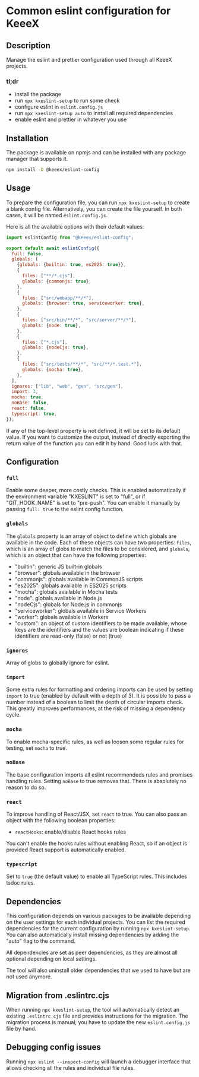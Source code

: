 # Common eslint configuration for KeeeX

## Description

Manage the eslint and prettier configuration used through all KeeeX projects.

### tl;dr

- install the package
- run `npx kxeslint-setup` to run some check
- configure eslint in `eslint.config.js`
- run `npx kxeslint-setup auto` to install all required dependencies
- enable eslint and prettier in whatever you use

## Installation

The package is available on npmjs and can be installed with any package manager that supports it.

```bash
npm install -D @keeex/eslint-config
```

## Usage

To prepare the configuration file, you can run `npx kxeslint-setup` to create a blank config file.
Alternatively, you can create the file yourself. In both cases, it will be named `eslint.config.js`.

Here is all the available options with their default values:

```JavaScript
import eslintConfig from "@keeex/eslint-config";

export default await eslintConfig({
  full: false,
  globals: [
    {globals: {builtin: true, es2025: true}},
    {
      files: ["**/*.cjs"],
      globals: {commonjs: true},
    },
    {
      files: ["src/webapp/**/*"],
      globals: {browser: true, serviceworker: true},
    },
    {
      files: ["src/bin/**/*", "src/server/**/*"],
      globals: {node: true},
    },
    {
      files: ["*.cjs"],
      globals: {nodeCjs: true},
    },
    {
      files: ["src/tests/**/*", "src/**/*.test.*"],
      globals: {mocha: true},
    },
  ],
  ignores: ["lib", "web", "gen", "src/gen"],
  import: 3,
  mocha: true,
  noBase: false,
  react: false,
  typescript: true,
});
```

If any of the top-level property is not defined, it will be set to its default value. If you want to
customize the output, instead of directly exporting the return value of the function you can edit it
by hand. Good luck with that.

## Configuration

### `full`

Enable some deeper, more costly checks. This is enabled automatically if the environment variable
"KXESLINT" is set to "full", or if "GIT_HOOK_NAME" is set to "pre-push". You can enable it manually
by passing `full: true` to the eslint config function.

### `globals`

The `globals` property is an array of object to define which globals are available in the code. Each
of these objects can have two properties: `files`, which is an array of globs to match the files to
be considered, and `globals`, which is an object that can have the following properties:

- "builtin": generic JS built-in globals
- "browser": globals available in the browser
- "commonjs": globals available in CommonJS scripts
- "es2025": globals available in ES2025 scripts
- "mocha": globals available in Mocha tests
- "node": globals available in Node.js
- "nodeCjs": globals for Node.js in commonjs
- "serviceworker": globals available in Service Workers
- "worker": globals available in Workers
- "custom": an object of custom identifiers to be made available, whose keys are the identifiers and
  the values are boolean indicating if these identifiers are read-only (false) or not (true)

### `ignores`

Array of globs to globally ignore for eslint.

### `import`

Some extra rules for formatting and ordering imports can be used by setting `import` to true
(enabled by default with a depth of 3). It is possible to pass a number instead of a boolean to
limit the depth of circular imports check. This greatly improves performances, at the risk of
missing a dependency cycle.

### `mocha`

To enable mocha-specific rules, as well as loosen some regular rules for testing, set `mocha` to
true.

### `noBase`

The base configuration imports all eslint recommendeds rules and promises handling rules. Setting
`noBase` to true removes that. There is absolutely no reason to do so.

### `react`

To improve handling of React/JSX, set `react` to true. You can also pass an object with the
following boolean properties:

- `reactHooks`: enable/disable React hooks rules

You can't enable the hooks rules without enabling React, so if an object is provided React support
is automatically enabled.

### `typescript`

Set to `true` (the default value) to enable all TypeScript rules. This includes tsdoc rules.

## Dependencies

This configuration depends on various packages to be available depending on the user settings for
each individual projects. You can list the required dependencies for the current configuration by
running `npx kxeslint-setup`. You can also automatically install missing dependencies by adding the
"auto" flag to the command.

All dependencies are set as peer dependencies, as they are almost all optional depending on local
settings.

The tool will also uninstall older dependencies that we used to have but are not used anymore.

## Migration from .eslintrc.cjs

When running `npx kxeslint-setup`, the tool will automatically detect an existing `.eslintrc.cjs`
file and provides instructions for the migration. The migration process is manual; you have to
update the new `eslint.config.js` file by hand.

## Debugging config issues

Running `npx eslint --inspect-config` will launch a debugger interface that allows checking all the
rules and individual file rules.
